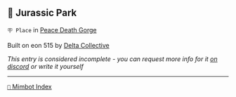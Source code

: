 ## 🦖 Jurassic Park

`🪧 Place` in [Peace Death Gorge](<https://zeithalt.github.io/r/peace_death_gorge.html>)

Built on eon 515 by [Delta Collective](<https://zeithalt.github.io/r/delta_collective.html>)

_This entry is considered incomplete - you can request more info for it [on discord](<https://discord.com/channels/562910943848169472/1173922660489633802>) or write it yourself_


-----
[`📑` Mimbot Index](<https://zeithalt.github.io/r/#3760>)
<!---
keywords:  dc, peace death gorge
aliases: 
-->